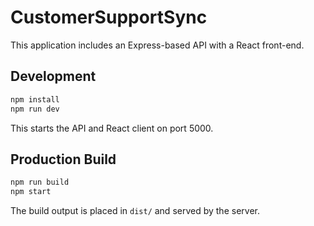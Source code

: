 # CustomerSupportSync

This application includes an Express-based API with a React front-end.

## Development

```bash
npm install
npm run dev
```

This starts the API and React client on port 5000.

## Production Build

```bash
npm run build
npm start
```

The build output is placed in `dist/` and served by the server.
